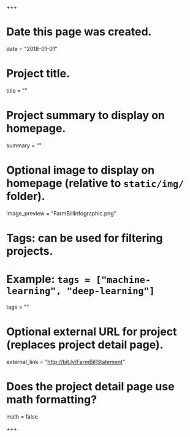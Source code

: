 +++
# Date this page was created.
date = "2018-01-01"

# Project title.
title = ""

# Project summary to display on homepage.
summary = ""

# Optional image to display on homepage (relative to `static/img/` folder).
image_preview = "FarmBillInfographic.png"

# Tags: can be used for filtering projects.
# Example: `tags = ["machine-learning", "deep-learning"]`
tags = ""

# Optional external URL for project (replaces project detail page).
external_link = "http://bit.ly/FarmBillStatement"

# Does the project detail page use math formatting?
math = false

+++
